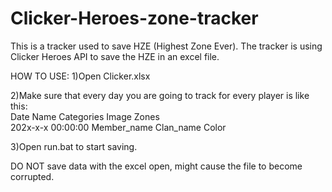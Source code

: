 # Clicker-Heroes-zone-tracker
This is a tracker used to save HZE (Highest Zone Ever).
The tracker is using Clicker Heroes API to save the HZE in an excel file.

HOW TO USE:
1)Open Clicker.xlsx

2)Make sure that every day you are going to track for every player is like this:                                
Date	              Name	      Categories	Image	  Zones                                 
202x-x-x 00:00:00	  Member_name	Clan_name	  Color

3)Open run.bat to start saving.

DO NOT save data with the excel open, might cause the file to become corrupted.	
 
